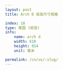```yaml
---
layout: post
title: Arch D 纸张尺寸规格

index: 18
type: 美国 (纸张)
info:
    name: arch d
    width: 610
    height: 914
    unit: 毫米

permalink: /cn/us/:slug/
---
```



